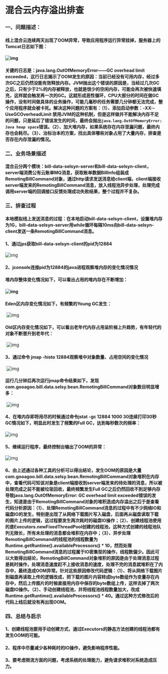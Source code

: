 # 混合云内存溢出排查

### 一、问题描述：

#### 线上混合云连续两天出现了OOM异常，导致应用程序运行异常挂掉，服务器上的Tomcat日志如下图：

#### ![img](https://xiangzhaoyuan.github.io/image/2019-01-17-selsyn-oom/clip_image001.png)

#### 关键的日志是：java.lang.OutOfMemoryError——GC overhead limit exceeded，这行日志揭示了OOM发生的原因：当前已经没有可用内存，经过多次GC之后仍然没能有效释放内存。JVM抛出这个错误的原因是，当经过几次GC之后，只有少于2%的内存被释放，也就是很少的空闲内存，可能会再次被快速填充，这样就会触发再一次的GC。这就形成恶性循环，CPU大部分的时间在做GC操作，没有时间做具体的业务操作，可能几毫秒的任务需要几分钟都无法完成，整个应用程序就会被卡死。解决这种问题的方案有：（1）、添加启动参数：-XX:-UseGCOverheadLimit 禁用JVM的这种机制，但是这样做并不能解决内存不足的问题，只是延后了错误发生的时间，最终会抛出`java.lang.OutOfMemoryError: Java heap space`错误。（2）、加大堆内存，如果系统存在内存泄漏问题，最终内存也会耗尽。（3）、治标治本的方案，找出具体哪些对象占用了大量内存，排查是否存在内存泄漏的情况。

### 二、业务场景描述

#### 混合云分两个模块：bill-data-selsyn-server和bill-data-selsyn-client，server端消费公有云账单MQ消息，获取账单数据BillInfo组装成RemotingBillCommand对象，通过http请求发送消息给client端，client端接收server端发来的RemotingBillCommand消息，放入线程池异步处理，处理完成调用server端的回调接口反馈处理成功失败结果，整个过程并不复杂。

### 三、排查过程

#### 本地模拟线上发送消息的过程：在本地启动bill-data-selsyn-client，设置堆内存为1G，bill-data-selsyn-server用while循环每隔10ms向bill-data-selsyn-client发送一条RemotingBillCommand消息。

#### 1、通过jps获取bill-data-selsyn-client的pid为12884

![img](https://xiangzhaoyuan.github.io/image/2019-01-17-selsyn-oom/clip_image003.png)

#### 2、jconsole连接pid为12884的java进程观察堆内存的变化情况情况

####      堆内存整体变化情况如下，可以看出占用的堆内存在不断增加：

####       ![img](https://xiangzhaoyuan.github.io/image/2019-01-17-selsyn-oom/clip_image005.png)

####      Eden区内存变化情况如下，有频繁的Young GC发生：

​    ![img](https://xiangzhaoyuan.github.io/image/2019-01-17-selsyn-oom/clip_image007.png)

####    Old区内存变化情况如下，可以看出老年代内存占用呈阶梯上升趋势，有年轻代的对象不断晋升到老年代：

​    ![img](https://xiangzhaoyuan.github.io/image/2019-01-17-selsyn-oom/clip_image009.png)

#### 3、通过命令 jmap -histo 12884观察堆中对象数量、占用空间的变化情况

​      ![img](https://xiangzhaoyuan.github.io/image/2019-01-17-selsyn-oom/clip_image011.png)

####       运行几分钟后再次运行jmap命令结果如下，发现 com.gooagoo.bill.data.selsy.bean.RemotingBillCommand对象数目明显增多：

​     ![img](https://xiangzhaoyuan.github.io/image/2019-01-17-selsyn-oom/clip_image013.png)

#### 4、在堆内存即将用尽的时候通过命令jstat -gc 12884 1000 30连续打印30秒GC情况如下，明显此时发生了频繁的Full GC，达到每秒数次的频率：

   ![img](https://xiangzhaoyuan.github.io/image/2019-01-17-selsyn-oom/clip_image015.png)

#### 5、继续运行程序，最终控制台输出了OOM的异常：

  ![img](https://xiangzhaoyuan.github.io/image/2019-01-17-selsyn-oom/clip_image017.png)

#### 6、由上述通过各种工具的分析可以得出结论，发生OOM的原因是大量com.gooagoo.bill.data.selsy.bean.RemotingBillCommand对象堆积在内存中，查看代码可知该对象是client端接收到server端发来的待处理的消息，所以被处理完成之前不能被垃圾回收，最终频繁发生Full GC之后仍然回收不到足够内存导致java.lang.OutOfMemoryError: GC overhead limit exceeded错误的发生，知道是由于RemotingBillCommand对象的堆积造成内存溢出之后于是查看代码分析原因：（1）、处理RemotingBillCommand消息的过程中有不少网络IO和磁盘IO的发生，特别是出现了从网络下载图片写入磁盘，后面再从磁盘读取下载的图片上传的逻辑，这过程要发生两次耗时的磁盘IO操作；（2）、创建线程池使用的是Executors.newFixedThreadPool创建的线程池，这种方式创建的线程池队列无限长，所有未处理的消息都会堆积在内存中；（3）、异步处理RemotingBillCommand的线程池的线程数量为Runtime.getRuntime().availableProcessors() * 10，然而处理RemotingBillCommand消息的过程属于IO密集型的操作，线程数偏少。因此可以大致得出结论，RemotingBillCommand对象堆积的原因是由于处理消息过程是耗时操作，处理消息速度赶不上接收消息的速度，处理不完的消息就堆积在了内存中，最终造成OOM异常。针对这些原因修改代码逻辑：（1）、将从网络下载图片到磁盘再读取上传的逻辑改成，把下载的图片内容转成byte数组作为变量存在内存中，然后上传图片的时候直接用内存中保存的byte数组上传，这样去掉了两次磁盘IO操作。（2）、手动创建线程池，并将线程池线程数量加大，改成Runtime.getRuntime().availableProcessors() * 40。通过这种方式修改后的代码上线后就没有再出现OOM。

### 四、总结与启示

#### 1、创建线程池要用手动创建方式，通过Executors的静态方法创建的线程池都有发生OOM的可能。

#### 2、程序中尽量减少各种耗时的IO操作，避免影响程序性能。

#### 3、要考虑限流方面的问题，考虑系统的处理能力，避免请求堆积对系统造成压力。
